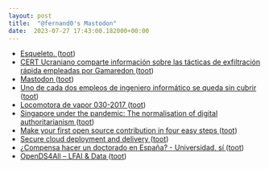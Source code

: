 ```yaml
---
layout: post
title:  "@fernand0's Mastodon"
date:  2023-07-27 17:43:00.182000+00:00
---
```

*  [Esqueleto. ](https://avecesunafoto.wordpress.com/2023/07/27/esqueleto) ([toot](https://mastodon.social/@fernand0/110787282869547536))
*  [CERT Ucraniano comparte información sobre las tácticas de exfiltración rápida empleadas por Gamaredon ](https://unaaldia.hispasec.com/2023/07/cert-ucraniano-comparte-informacion-sobre-las-tacticas-de-exfiltracion-rapida-empleadas-por-gamaredon.htm) ([toot](https://mastodon.social/@fernand0/110787233320575194))
*  [Mastodon ](https://wikimedia.social/abou) ([toot](https://mastodon.social/@fernand0/110786941083351835))
*  [Uno de cada dos empleos de ingeniero informático se queda sin cubrir ](https://cadenaser.com/aragon/2023/07/15/uno-de-cada-dos-empleos-de-ingeniero-informatico-se-queda-sin-cubrir-radio-zaragoza) ([toot](https://mastodon.social/@fernand0/110786840004173780))
*  [Locomotora de vapor 030-2017 ](https://www.flickr.com/photos/fernand0/53057264678) ([toot](https://mastodon.social/@fernand0/110786453384522127))
*  [Singapore under the pandemic: The normalisation of digital authoritarianism ](https://globalvoices.org/2023/07/12/singapore-under-the-pandemic-the-normalisation-of-digital-authoritarianism) ([toot](https://mastodon.social/@fernand0/110786432121881894))
*  [Make your first open source contribution in four easy steps ](https://github.com/readme/guides/first-oss-contributio) ([toot](https://mastodon.social/@fernand0/110786297794682919))
*  [Secure cloud deployment and delivery ](https://github.com/readme/guides/github-actions-eli-lill) ([toot](https://mastodon.social/@fernand0/110786016642866375))
*  [¿Compensa hacer un doctorado en España? - Universidad, sí ](https://www.universidadsi.es/compensa-hacer-un-doctorado-en-espana) ([toot](https://mastodon.social/@fernand0/110785775573706561))
*  [OpenDS4All – LFAI & Data ](https://lfaidata.foundation/projects/opends4all) ([toot](https://mastodon.social/@fernand0/110785492663906124))
